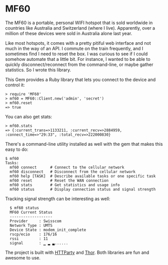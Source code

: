 # MF60 #

The MF60 is a portable, personal WIFI hotspot that is sold worldwide in countries like Australia and Switzerland (where I live). Apparently, over a million of these devices were sold in Australia alone last year.

Like most hotspots, it comes with a pretty pitiful web interface and not much in the way of an API. I commute on the train frequently, and I sometimes find I need to reset the box. I was curious to see if I could somehow automate that a little bit. For instance, I wanted to be able to quickly disconnect/reconnect from the command-line, or maybe gather statistics. So I wrote this library.

This Gem provides a Ruby library that lets you connect to the device and control it:
    
    > require 'MF60'
    > mf60 = MF60::Client.new('admin', 'secret')
    > mf60.reset
    => true
    
You can also get stats:
    
    > mf60.stats
    => {:current_trans=>1133211, :current_recv=>2884959, :connect_time=>"29:33", :total_recv=>222000830}
    
There's a command-line utility installed as well with the gem that makes this easy to do:

    $ mf60
    Tasks:
      mf60 connect      # Connect to the cellular network
      mf60 disconnect   # Disconnect from the cellular network
      mf60 help [TASK]  # Describe available tasks or one specific task
      mf60 reset        # Reset the WAN connection
      mf60 stats        # Get statistics and usage info
      mf60 status       # Display connection status and signal strength
      
Tracking signal strength can be interesting as well:

      $ mf60 status
      MF60 Current Status
      -------------------
      Provider     : Swisscom
      Network Type : UMTS
      Device State : modem_init_complete
      rscp/ecio    : 176/16
      rssi         : 11
      signal       : ▁ ▂ ▃......
      
The project is built with [HTTParty](https://github.com/jnunemaker/httparty) and [Thor](https://github.com/wycats/thor). Both libraries are fun and awesome to use.
